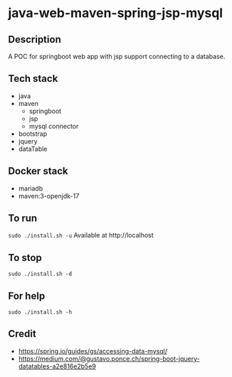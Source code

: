 # java-web-maven-spring-jsp-mysql

## Description
A POC for springboot web app with jsp support
connecting to a database.

## Tech stack
- java
- maven
  - springboot
  - jsp
  - mysql connector
- bootstrap
- jquery
- dataTable

## Docker stack
- mariadb
- maven:3-openjdk-17

## To run
`sudo ./install.sh -u`
Available at http://localhost

## To stop
`sudo ./install.sh -d`

## For help
`sudo ./install.sh -h`

## Credit
- https://spring.io/guides/gs/accessing-data-mysql/
- https://medium.com/@gustavo.ponce.ch/spring-boot-jquery-datatables-a2e816e2b5e9
